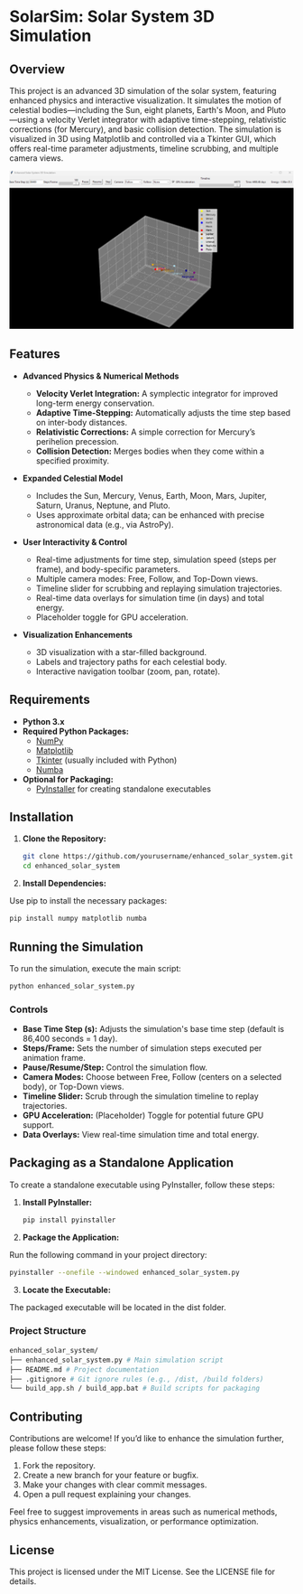 # SolarSim: Solar System 3D Simulation

## Overview

This project is an advanced 3D simulation of the solar system, featuring enhanced physics and interactive visualization. It simulates the motion of celestial bodies—including the Sun, eight planets, Earth's Moon, and Pluto—using a velocity Verlet integrator with adaptive time-stepping, relativistic corrections (for Mercury), and basic collision detection. The simulation is visualized in 3D using Matplotlib and controlled via a Tkinter GUI, which offers real-time parameter adjustments, timeline scrubbing, and multiple camera views.

<p align="center" width="100%">
<img src="assets/simulation.png">
</p>

## Features

- **Advanced Physics & Numerical Methods**
  - **Velocity Verlet Integration:** A symplectic integrator for improved long-term energy conservation.
  - **Adaptive Time-Stepping:** Automatically adjusts the time step based on inter-body distances.
  - **Relativistic Corrections:** A simple correction for Mercury’s perihelion precession.
  - **Collision Detection:** Merges bodies when they come within a specified proximity.
- **Expanded Celestial Model**

  - Includes the Sun, Mercury, Venus, Earth, Moon, Mars, Jupiter, Saturn, Uranus, Neptune, and Pluto.
  - Uses approximate orbital data; can be enhanced with precise astronomical data (e.g., via AstroPy).

- **User Interactivity & Control**

  - Real-time adjustments for time step, simulation speed (steps per frame), and body-specific parameters.
  - Multiple camera modes: Free, Follow, and Top-Down views.
  - Timeline slider for scrubbing and replaying simulation trajectories.
  - Real-time data overlays for simulation time (in days) and total energy.
  - Placeholder toggle for GPU acceleration.

- **Visualization Enhancements**
  - 3D visualization with a star-filled background.
  - Labels and trajectory paths for each celestial body.
  - Interactive navigation toolbar (zoom, pan, rotate).

## Requirements

- **Python 3.x**
- **Required Python Packages:**
  - [NumPy](https://numpy.org/)
  - [Matplotlib](https://matplotlib.org/)
  - [Tkinter](https://docs.python.org/3/library/tkinter.html) (usually included with Python)
  - [Numba](http://numba.pydata.org/)
- **Optional for Packaging:**
  - [PyInstaller](https://www.pyinstaller.org/) for creating standalone executables

## Installation

1. **Clone the Repository:**

   ```bash
   git clone https://github.com/yourusername/enhanced_solar_system.git
   cd enhanced_solar_system
   ```

2. **Install Dependencies:**

Use pip to install the necessary packages:

```bash
pip install numpy matplotlib numba
```

## Running the Simulation

To run the simulation, execute the main script:

```bash
python enhanced_solar_system.py
```

### Controls

- **Base Time Step (s):** Adjusts the simulation's base time step (default is 86,400 seconds = 1 day).
- **Steps/Frame:** Sets the number of simulation steps executed per animation frame.
- **Pause/Resume/Step:** Control the simulation flow.
- **Camera Modes:** Choose between Free, Follow (centers on a selected body), or Top-Down views.
- **Timeline Slider:** Scrub through the simulation timeline to replay trajectories.
- **GPU Acceleration:** (Placeholder) Toggle for potential future GPU support.
- **Data Overlays:** View real-time simulation time and total energy.

## Packaging as a Standalone Application

To create a standalone executable using PyInstaller, follow these steps:

1. **Install PyInstaller:**

   ```bash
   pip install pyinstaller

   ```

2. **Package the Application:**

Run the following command in your project directory:

```bash
pyinstaller --onefile --windowed enhanced_solar_system.py
```

3. **Locate the Executable:**

The packaged executable will be located in the dist folder.

### Project Structure

```bash
enhanced_solar_system/
├── enhanced_solar_system.py # Main simulation script
├── README.md # Project documentation
├── .gitignore # Git ignore rules (e.g., /dist, /build folders)
└── build_app.sh / build_app.bat # Build scripts for packaging
```

## Contributing

Contributions are welcome! If you’d like to enhance the simulation further, please follow these steps:

1. Fork the repository.
2. Create a new branch for your feature or bugfix.
3. Make your changes with clear commit messages.
4. Open a pull request explaining your changes.

Feel free to suggest improvements in areas such as numerical methods, physics enhancements, visualization, or performance optimization.

## License

This project is licensed under the MIT License. See the LICENSE file for details.
